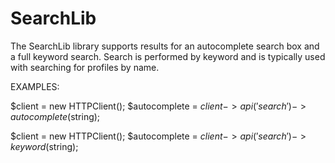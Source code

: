 # SearchLib

The SearchLib library supports results for an autocomplete search box and
a full keyword search. Search is performed by keyword and is typically used
with searching for profiles by name.

EXAMPLES:

  $client = new HTTPClient();
  $autocomplete = $client->api('search')->autocomplete($string);

  $client = new HTTPClient();
  $autocomplete = $client->api('search')->keyword($string);
